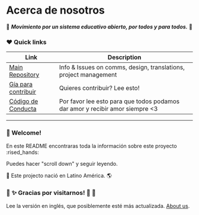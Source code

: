 # Acerca de nosotros

:pencil: ***Movimiento por un sistema educativo abierto, por todos y para todos.*** :pencil: 

### :heart: Quick links

|Link|Description|
|-----|------|
|[Main Repository]()|Info & Issues on comms, design, translations, project management
|[Gía para contribuir](CONTRIBUTING.md)| Quieres contribuir? Lee esto!
|[Código de Conducta](CODE_OF_CONDUCT.md)| Por favor lee esto para que todos podamos dar amor y recibir amor siempre <3

*** 
### :tada: Welcome!
 
En este README encontraras toda la información sobre este proyecto :rised_hands:

Puedes hacer "scroll down" y seguir leyendo.

:baby: Este projecto nació en Latino América. :earth_americas:


### :sparkling_heart: :sparkles: Gracias por visitarnos! :star2: :sparkling_heart:

Lee la versión en inglés, que posiblemente esté más actualizada. [About us](../README.md).
